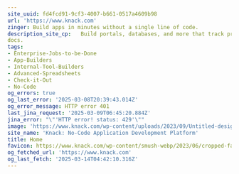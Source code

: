 ```yaml
---
site_uuid: fd4fcd91-9cf3-4007-b661-0517a4609b98
url: 'https://www.knack.com'
zinger: Build apps in minutes without a single line of code.
description_site_cp:   Build portals, databases, and more that track projects, people, assets, and
docs.
tags:
- Enterprise-Jobs-to-be-Done
- App-Builders
- Internal-Tool-Builders
- Advanced-Spreadsheets
- Check-it-Out
- No-Code
og_errors: true
og_last_error: '2025-03-08T20:39:43.014Z'
og_error_message: HTTP error 401
last_jina_request: '2025-03-09T06:45:20.884Z'
jina_error: "\"'HTTP error! status: 429'\""
image: 'https://www.knack.com/wp-content/uploads/2023/09/Untitled-design-87.png'
site_name: 'Knack: No-Code Application Development Platform'
title: Home
favicon: https://www.knack.com/wp-content/smush-webp/2023/06/cropped-favicon-1-192x192.png.webp
og_fetched_url: 'https://www.knack.com'
og_last_fetch: '2025-03-14T04:42:10.316Z'
---
```


